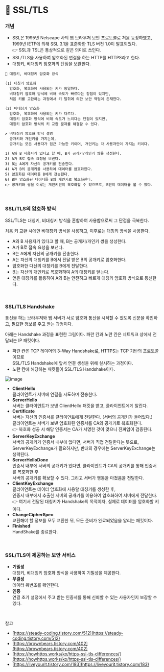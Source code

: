 # **📎 SSL/TLS**

### **개념**

-   SSL은 1995년 Netscape 사의 웹 브라우저 보안 프로토콜로 처음 등장하였고,  
    1999년 IETF에 의해 SSL 3.1을 표준화한 TLS 버전 1.0이 발표되었다.  
    👉 SSL과 TSL은 통상적으로 같은 의미로 쓰인다.
-   SSL/TLS을 사용하여 암호화된 연결을 하는 HTTP를 HTTPS라고 한다.
-   대칭키, 비대칭키 암호화의 단점을 보완한다.

```
📍 대칭키, 비대칭키 암호화 방식
  
(1) 대칭키 암호화
  암호화, 복호화에 사용되는 키가 동일하다.  
  비대칭키 암호화 방식에 비해 속도가 빠르다는 장점이 있지만,  
  처음 키를 교환하는 과정에서 키 탈취에 의한 보안 약점이 존재한다.  
  
(2) 비대칭키 암호화
  암호화, 복호화에 사용되는 키가 다르다.  
  대칭키 암호화 방식에 비해 속도가 느리다는 단점이 있지만,  
  대칭키 암호화 방식의 키 교롼 문제를 해결할 수 있다.  
 
✔️ 비대칭키 암호화 방식 설명
  공개키와 개인키를 가지는데,  
  공개키는 모든 사용자가 접근 가능한 키이며, 개인키는 각 사용자만이 가지는 키이다.  
   
1) A와 B 사용자가 있다고 할 때, B가 공개키/개인키 쌍을 생성한다.  
2) A가 B로 접속 요청을 보낸다.  
3) B는 A에게 자신의 공개키를 전송한다.  
4) A가 B의 공개키를 사용하여 데이터를 암호화한다.  
5) 암호화된 데이터를 B에게 전송한다.  
6) B는 암호화된 데이터를 B의 개인키로 복호화한다.  
👉 공개키와 쌍을 이루는 개인키만이 복호화할 수 있으므로, B만이 데이터를 볼 수 있다.
```

</br>

### **SSL/TLS의 암호화 방식**

SSL/TLS는 대칭키, 비대칭키 방식을 혼합하여 사용함으로써 그 단점을 극복한다.

처음 키 교환 시에만 비대칭키 방식을 사용하고, 이후로는 대칭키 방식을 사용한다.

- A와 B 사용자가 있다고 할 때, B는 공개키/개인키 쌍을 생성한다.
- A가 B로 접속 요청을 보낸다.
- B는 A에게 자신의 공개키를 전송한다.
- A는 자신의 대칭키를 B에서 전달 받은 B의 공개키로 암호화한다.
- 암호화한 다신의 대칭키를 B에게 전달한다.
- B는 자신의 개인키로 복호화하여 A의 대칭키를 얻는다.
- 얻은 대칭키를 활용하여 A와 B는 안전하고 빠르게 대칭키 암호화 방식으로 통신한다.

</br>

### **SSL/TLS Handshake**

통신을 하는 브라우저와 웹 서버가 서로 암호화 통신을 시작할 수 있도록 신분을 확인하고, 필요한 정보를 주고 받는 과정이다.

아래는 Handshake 과정을 표현한 그림이다. 파란 칸과 노란 칸은 네트워크 상에서 전달되는 IP 패킷이다.

-   파란 칸은 TCP 레이어의 3-Way Handshake로, HTTPS는 TCP 기반의 프로토콜이므로  
    SSL/TLS Handshake에 앞서 연결 생성을 위해 실시하는 과정이다.
-   노란 칸에 해당하는 패킷들이 SSL/TLS Handshake이다.

![image](https://user-images.githubusercontent.com/59721896/195625564-3cf010e3-b6f4-4910-b483-0812ac523b63.png)

-   **ClientHello**  
    클라이언트가 서버에 연결을 시도하며 전송한다.
-   **ServerHello**  
    서버는 클라이언트가 보낸 ClientHello 패킷을 받고, 클라이언트에게 알린다. 
-   **Certificate**  
    서버는 자신의 인증서를 클라이언트에게 전달한다. (서버의 공개키가 들어있다.)  
    클라이언트는 서버가 보낸 암호화된 인증서를 CA의 공개키로 복호화한다.  
    👉 복호화 성공 시 해당 인증서는 CA가 서명한 것이 맞으니 진짜임이 검증된다.
-   **ServerKeyExchange**  
    서버의 공개키가 인증서 내부에 없다면, 서버가 직접 전달한다는 뜻으로,  
    ServerKeyExchange가 필요하지만, 반대의 경우에는 ServerKeyExchange는 생략된다.
-   **ServerHelloDone**  
    인증서 내부에 서버의 공개키가 있다면, 클라이언트가 CA의 공개키를 통해 인증서를 복호화한 후  
    서버의 공개키를 확보할 수 있다. 그리고 서버가 행동을 마쳤음을 전달한다.
-   **ClientKeyExchange**  
    클라이언트는 데이터 암호화에 사용할 대칭키를 생성한 후,  
    인증서 내부에서 추출한 서버의 공개키를 이용하여 암호화하여 서버에게 전달한다.  
    👉 여기서 전달된 대칭키가 Handshake의 목적이자, 실제로 데이터를 암호화할 키이다.
-   **ChangeCipherSpec**  
    교환해야 할 정보를 모두 교환한 뒤, 모든 준비가 완료되었음을 알리는 패킷이다.
-   **Finished**  
    HandShake를 종료한다.

</br>

### **SSL/TLS이 제공하는 보안 서비스**

-   **기밀성**  
    대칭키, 비대칭키 암호화 방식을 사용하여 기밀성을 제공한다.
-   **무결성**  
    데이터 위변조를 확인한다.
-   **인증**  
    연결 초기 설정에서 주고 받는 인증서를 통해 신뢰할 수 있는 사용자인지 보장할 수 있다.

</br>

참고

-   [https://steady-coding.tistory.com/512](https://steady-coding.tistory.com/512)
-   [https://brownbears.tistory.com/402](https://brownbears.tistory.com/402)
-   [https://howhttps.works/ko/https-ssl-tls-differences/](https://howhttps.works/ko/https-ssl-tls-differences/)
-   [https://liveyourit.tistory.com/183](https://liveyourit.tistory.com/183)
